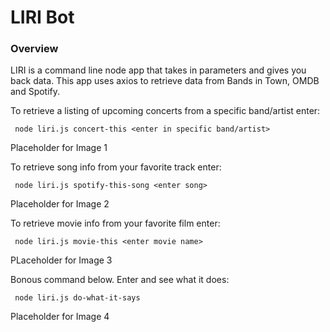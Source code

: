 # LIRI Bot

### Overview

LIRI is a command line node app that takes in parameters and gives you back data. This app uses axios to retrieve data from Bands in Town, OMDB and Spotify. 

To retrieve a listing of upcoming concerts from a specific band/artist enter:

``` node liri.js concert-this <enter in specific band/artist>```

Placeholder for Image 1

To retrieve song info from your favorite track enter:

``` node liri.js spotify-this-song <enter song>```

Placeholder for Image 2

To retrieve movie info from your favorite film enter:

``` node liri.js movie-this <enter movie name>```

PLaceholder for Image 3 

Bonous command below. Enter and see what it does:

``` node liri.js do-what-it-says```

Placeholder for Image 4
